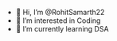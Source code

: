 - 👋 Hi, I’m @RohitSamarth22
- 👀 I’m interested in Coding
- 🌱 I’m currently learning DSA

<!---
RohitSamarth22/RohitSamarth22 is a ✨ special ✨ repository because its `README.md` (this file) appears on your GitHub profile.
You can click the Preview link to take a look at your changes.
--->

